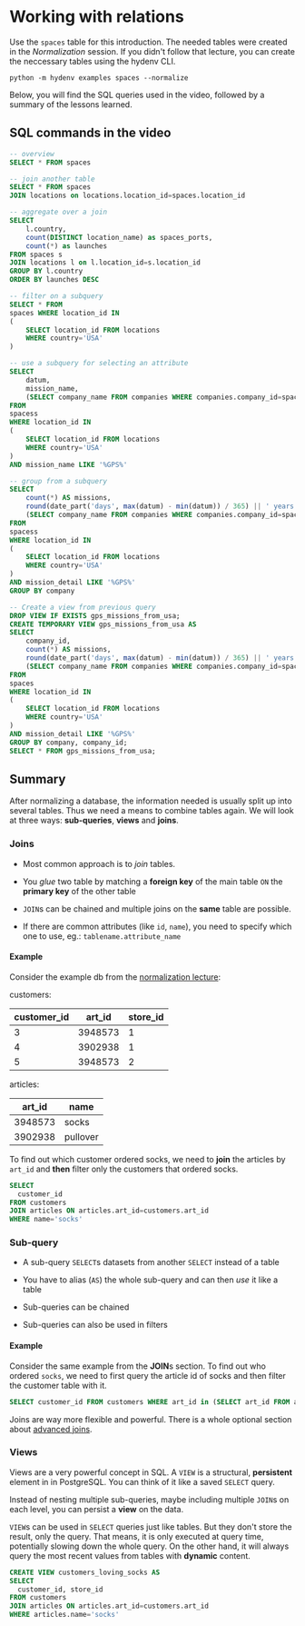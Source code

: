 # Working with relations
Use the `spaces` table for this introduction. The needed tables were
created in the *Normalization* session. If you didn't follow that
lecture, you can create the neccessary tables using the hydenv CLI.

```
python -m hydenv examples spaces --normalize
```

Below, you will find the SQL queries used in the video, followed by a summary of
the lessons learned.

## SQL commands in the video

```SQL
-- overview
SELECT * FROM spaces
```

```SQL
-- join another table
SELECT * FROM spaces
JOIN locations on locations.location_id=spaces.location_id
```

```SQL
-- aggregate over a join
SELECT
	l.country,
	count(DISTINCT location_name) as spaces_ports,
	count(*) as launches
FROM spaces s
JOIN locations l on l.location_id=s.location_id
GROUP BY l.country
ORDER BY launches DESC
```

```SQL
-- filter on a subquery
SELECT * FROM
spaces WHERE location_id IN
(
	SELECT location_id FROM locations
	WHERE country='USA'
)
```

```SQL
-- use a subquery for selecting an attribute
SELECT
	datum,
	mission_name,
	(SELECT company_name FROM companies WHERE companies.company_id=spacess.company_id) as company
FROM
spacess
WHERE location_id IN
(
	SELECT location_id FROM locations
	WHERE country='USA'
)
AND mission_name LIKE '%GPS%'
```

```SQL
-- group from a subquery
SELECT
	count(*) AS missions,
	round(date_part('days', max(datum) - min(datum)) / 365) || ' years' AS "serving years",
	(SELECT company_name FROM companies WHERE companies.company_id=spaces.company_id) AS company
FROM
spacess
WHERE location_id IN
(
	SELECT location_id FROM locations
	WHERE country='USA'
)
AND mission_detail LIKE '%GPS%'
GROUP BY company
```

```SQL
-- Create a view from previous query
DROP VIEW IF EXISTS gps_missions_from_usa;
CREATE TEMPORARY VIEW gps_missions_from_usa AS
SELECT
	company_id,
	count(*) AS missions,
	round(date_part('days', max(datum) - min(datum)) / 365) || ' years' AS "serving years",
	(SELECT company_name FROM companies WHERE companies.company_id=spaces.company_id) AS company
FROM
spaces
WHERE location_id IN
(
	SELECT location_id FROM locations
	WHERE country='USA'
)
AND mission_detail LIKE '%GPS%'
GROUP BY company, company_id;
SELECT * FROM gps_missions_from_usa;
```


## Summary

After normalizing a database, the information needed is usually split up into
several tables. Thus we need a means to combine tables again. We will look at three
ways: **sub-queries**, **views** and **joins**.

### Joins

* Most common approach is to *join* tables.

* You *glue* two table by matching a **foreign key** of the main table `ON` the **primary key** of the other table

* `JOIN`s can be chained and multiple joins on the **same** table are possible.

* If there are common attributes (like `id`, `name`), you need to specify which one to use, eg.: `tablename.attribute_name`

#### Example

Consider the example db from the [normalization lecture](../05_normalization/README.md):

customers:

| customer_id | art_id | store_id |
|----|--------|------|
| 3  | 3948573 | 1 |
| 4  | 3902938 | 1 |
| 5  | 3948573 | 2 |

articles:

| art_id | name |
|--------|------|
| 3948573 | socks |
| 3902938 | pullover |

To find out which customer ordered socks, we need to **join** the articles by `art_id` and **then** filter only
the customers that ordered socks.

```SQL
SELECT
  customer_id
FROM customers
JOIN articles ON articles.art_id=customers.art_id
WHERE name='socks'
```

### Sub-query

* A sub-query `SELECT`s datasets from another `SELECT` instead of a table

* You have to alias (`AS`) the whole sub-query and can then *use* it like a table

* Sub-queries can be chained

* Sub-queries can also be used in filters

#### Example

Consider the same example from the **JOIN**s section.
To find out who ordered `socks`, we need to first query the article id of socks
and then filter the customer table with it.

```SQL
SELECT customer_id FROM customers WHERE art_id in (SELECT art_id FROM articles WHERE name='socks') AS t;
```

Joins are way more flexible and powerful. There is a whole
optional section about [advanced joins](joins.md).

### Views

Views are a very powerful concept in SQL. A `VIEW` is a structural, **persistent** element in in PostgreSQL.
You can think of it like a saved `SELECT` query.

Instead of nesting multiple sub-queries, maybe including
multiple `JOIN`s on each level, you can persist a **view**
on the data.

`VIEW`s can be used in `SELECT` queries just like tables. But they don't store the result, only the query. That means,
it is only executed at query time, potentially slowing down
the whole query. On the other hand, it will always query the
most recent values from tables with **dynamic** content.

```SQL
CREATE VIEW customers_loving_socks AS
SELECT
  customer_id, store_id
FROM customers
JOIN articles ON articles.art_id=customers.art_id
WHERE articles.name='socks'
```
